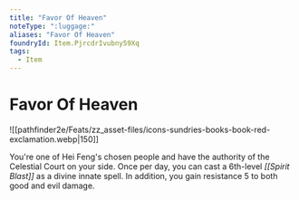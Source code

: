 ```yaml
---
title: "Favor Of Heaven"
noteType: ":luggage:"
aliases: "Favor Of Heaven"
foundryId: Item.PjrcdrIvubny59Xq
tags:
  - Item
---
```


# Favor Of Heaven
![[pathfinder2e/Feats/zz_asset-files/icons-sundries-books-book-red-exclamation.webp|150]]

You're one of Hei Feng's chosen people and have the authority of the Celestial Court on your side. Once per day, you can cast a 6th-level _[[Spirit Blast]]_ as a divine innate spell. In addition, you gain resistance 5 to both good and evil damage.
